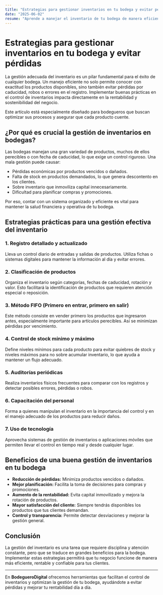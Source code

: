 ```yaml
---
title: "Estrategias para gestionar inventarios en tu bodega y evitar pérdidas"
date: "2025-06-02"
resume: "Aprende a manejar el inventario de tu bodega de manera eficiente para reducir pérdidas, optimizar recursos y mejorar la rentabilidad de tu negocio."
---
```


# Estrategias para gestionar inventarios en tu bodega y evitar pérdidas

La gestión adecuada del inventario es un pilar fundamental para el éxito de cualquier bodega. Un manejo eficiente no solo permite conocer con exactitud los productos disponibles, sino también evitar pérdidas por caducidad, robos o errores en el registro. Implementar buenas prácticas en el control de inventarios impacta directamente en la rentabilidad y sostenibilidad del negocio.

Este artículo está especialmente diseñado para bodegueros que buscan optimizar sus procesos y asegurar que cada producto cuente.

## ¿Por qué es crucial la gestión de inventarios en bodegas?

Las bodegas manejan una gran variedad de productos, muchos de ellos perecibles o con fecha de caducidad, lo que exige un control riguroso. Una mala gestión puede causar:

- Pérdidas económicas por productos vencidos o dañados.
- Falta de stock en productos demandados, lo que genera descontento en los clientes.
- Sobre inventario que inmoviliza capital innecesariamente.
- Dificultad para planificar compras y promociones.

Por eso, contar con un sistema organizado y eficiente es vital para mantener la salud financiera y operativa de tu bodega.

## Estrategias prácticas para una gestión efectiva del inventario

### 1. **Registro detallado y actualizado**

Lleva un control diario de entradas y salidas de productos. Utiliza fichas o sistemas digitales para mantener la información al día y evitar errores.

### 2. **Clasificación de productos**

Organiza el inventario según categorías, fechas de caducidad, rotación y valor. Esto facilitará la identificación de productos que requieren atención especial o reposición.

### 3. **Método FIFO (Primero en entrar, primero en salir)**

Este método consiste en vender primero los productos que ingresaron antes, especialmente importante para artículos perecibles. Así se minimizan pérdidas por vencimiento.

### 4. **Control de stock mínimo y máximo**

Define niveles mínimos para cada producto para evitar quiebres de stock y niveles máximos para no sobre acumular inventario, lo que ayuda a mantener un flujo adecuado.

### 5. **Auditorías periódicas**

Realiza inventarios físicos frecuentes para comparar con los registros y detectar posibles errores, pérdidas o robos.

### 6. **Capacitación del personal**

Forma a quienes manipulan el inventario en la importancia del control y en el manejo adecuado de los productos para reducir daños.

### 7. **Uso de tecnología**

Aprovecha sistemas de gestión de inventarios o aplicaciones móviles que permiten llevar el control en tiempo real y desde cualquier lugar.

## Beneficios de una buena gestión de inventarios en tu bodega

- **Reducción de pérdidas:** Minimiza productos vencidos o dañados.
- **Mejor planificación:** Facilita la toma de decisiones para compras y promociones.
- **Aumento de la rentabilidad:** Evita capital inmovilizado y mejora la rotación de productos.
- **Mayor satisfacción del cliente:** Siempre tendrás disponibles los productos que tus clientes demandan.
- **Control y transparencia:** Permite detectar desviaciones y mejorar la gestión general.

## Conclusión

La gestión del inventario es una tarea que requiere disciplina y atención constante, pero que se traduce en grandes beneficios para la bodega. Implementar estas estrategias permitirá que tu negocio funcione de manera más eficiente, rentable y confiable para tus clientes.

---

En **BodegueroDigital** ofrecemos herramientas que facilitan el control de inventarios y optimizan la gestión de tu bodega, ayudándote a evitar pérdidas y mejorar tu rentabilidad día a día.
